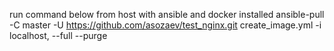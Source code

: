 run command below from host with ansible and docker installed
ansible-pull -C master -U https://github.com/asozaev/test_nginx.git create_image.yml -i localhost, --full --purge
